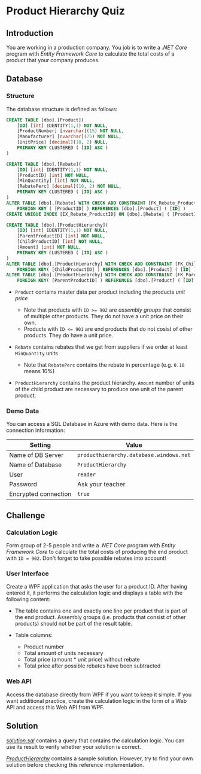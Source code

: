 # Product Hierarchy Quiz

## Introduction

You are working in a production company. You job is to write a *.NET Core* program with *Entity Framework Core* to calculate the total costs of a product that your company produces.

## Database

### Structure

The database structure is defined as follows:

```sql
CREATE TABLE [dbo].[Product](
	[ID] [int] IDENTITY(1,1) NOT NULL,
	[ProductNumber] [nvarchar](15) NOT NULL,
	[Manufacturer] [nvarchar](75) NOT NULL,
	[UnitPrice] [decimal](10, 2) NULL,
    PRIMARY KEY CLUSTERED ( [ID] ASC )
)

CREATE TABLE [dbo].[Rebate](
	[ID] [int] IDENTITY(1,1) NOT NULL,
	[ProductID] [int] NOT NULL,
	[MinQuantity] [int] NOT NULL,
	[RebatePerc] [decimal](10, 2) NOT NULL,
    PRIMARY KEY CLUSTERED ( [ID] ASC )
)
ALTER TABLE [dbo].[Rebate] WITH CHECK ADD CONSTRAINT [FK_Rebate_Product]
    FOREIGN KEY ( [ProductID] ) REFERENCES [dbo].[Product] ( [ID] )
CREATE UNIQUE INDEX [IX_Rebate_ProductID] ON [dbo].[Rebate] ( [ProductID] )

CREATE TABLE [dbo].[ProductHierarchy](
	[ID] [int] IDENTITY(1,1) NOT NULL,
	[ParentProductID] [int] NOT NULL,
	[ChildProductID] [int] NOT NULL,
	[Amount] [int] NOT NULL,
    PRIMARY KEY CLUSTERED ( [ID] ASC )
)
ALTER TABLE [dbo].[ProductHierarchy] WITH CHECK ADD CONSTRAINT [FK_ChildProduct]
    FOREIGN KEY( [ChildProductID] ) REFERENCES [dbo].[Product] ( [ID] )
ALTER TABLE [dbo].[ProductHierarchy] WITH CHECK ADD CONSTRAINT [FK_ParentProduct]
    FOREIGN KEY( [ParentProductID] ) REFERENCES [dbo].[Product] ( [ID] )
```

* `Product` contains master data per product including the products *unit price*
  * Note that products with `ID >= 902` are *assembly groups* that consist of multiple other products. They do not have a unit price on their own.
  * Products with `ID <= 901` are end products that do not cosist of other products. They do have a unit price.

* `Rebate` contains rebates that we get from suppliers if we order at least `MinQuantity` units
  * Note that `RebatePerc` contains the rebate in percentage (e.g. `0.10` means 10%)

* `ProductHierarchy` contains the product hierarchy. `Amount` number of units of the child product are necessary to produce one unit of the parent product.

### Demo Data

You can access a SQL Database in Azure with demo data. Here is the connection information:

| Setting                     | Value
|-----------------------------|-------------------------------------
| Name of DB Server           | `producthierarchy.database.windows.net`
| Name of Database            | `ProductHierarchy`
| User                        | `reader`
| Password                    | Ask your teacher
| Encrypted connection        | `true`

## Challenge

### Calculation Logic

Form group of 2-5 people and write a *.NET Core* program with *Entity Framework Core* to calculate the total costs of producing the end product with `ID = 902`. Don't forget to take possible rebates into account!

### User Interface

Create a WPF application that asks the user for a product ID. After having entered it, it performs the calculation logic and displays a table with the following content:

* The table contains one and exactly one line per product that is part of the end product. Assembly groups (i.e. products that consist of other products) should not be part of the result table.

* Table columns:
  * Product number
  * Total amount of units necessary
  * Total price (amount * unit price) without rebate
  * Total price after possible rebates have been subtracted

### Web API

Access the database directly from WPF if you want to keep it simple. If you want additional practice, create the calculation logic in the form of a Web API and access this Web API from WPF.

## Solution

[*solution.sql*](solution.sql) contains a query that contains the calculation logic. You can use its result to verify whether your solution is correct.

[*ProductHierarchy*](https://github.com/rstropek/htl-csharp/tree/master/entity-framework/9050-product-hierarchy/ProductHierarchy) contains a sample solution. However, try to find your own solution before checking this reference implementation.